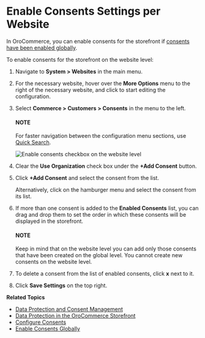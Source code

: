 <a id="admin-guide-commerce-configuration-customers-consents-enable-website"></a>

# Enable Consents Settings per Website

In OroCommerce, you can enable consents for the storefront if [consents have been enabled globally](../../../../configuration/commerce/customer/global-consents.md#admin-guide-commerce-configuration-customers-consents-enable-globally).

To enable consents for the storefront on the website level:

1. Navigate to **System > Websites** in the main menu.
2. For the necessary website, hover over the <i class="fa fa-ellipsis-h fa-lg" aria-hidden="true"></i> **More Options** menu to the right of the necessary website, and click <i class="fas fa-cog" aria-hidden="true"></i> to start editing the configuration.
3. Select **Commerce > Customers > Consents** in the menu to the left.

   #### NOTE
   For faster navigation between the configuration menu sections, use [Quick Search](../../../../configuration/quick-search.md#user-guide-system-configuration-quick-search).

   ![Enable consents checkbox on the website level](user/img/system/websites/web_configuration/create_consents_website_level.png)
4. Clear the **Use Organization** check box under the **+Add Consent** button.
5. Click **+Add Consent** and select the consent from the list.

   Alternatively, click on the hamburger menu and select the consent from its list.
6. If more than one consent is added to the **Enabled Consents** list, you can drag and drop them to set the order in which these consents will be displayed in the storefront.

   #### NOTE
   Keep in mind that on the website level you can add only those consents that have been created on the global level. You cannot create new consents on the website level.
7. To delete a consent from the list of enabled consents, click **x** next to it.
8. Click **Save Settings** on the top right.

**Related Topics**

* [Data Protection and Consent Management](../../../../../../concept-guides/consents/index.md#user-guide-consents)
* [Data Protection in the OroCommerce Storefront](../../../../../../storefront/account/my-profile/index.md#frontstore-guide-profile-consents)
* [Configure Consents](../../../../configuration/commerce/customer/global-consents.md#configuration-guide-commerce-configuration-consents)
* [Enable Consents Globally](../../../../configuration/commerce/customer/global-consents.md#admin-guide-commerce-configuration-customers-consents-enable-globally)

<!-- fa-bars = fa-navicon -->
<!-- Ic Tiles is used as Set As Default in saved views, and as tiles in display layout options -->
<!-- IcPencil refers to Rename in Commerce and Inline Editing in CRM -->
<!-- Check mark in the square. -->
<!-- SortDesc is also used as drop-down arrow -->
